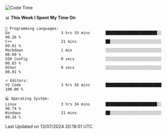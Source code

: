 
<!--START_SECTION:waka-->
![Code Time](http://img.shields.io/badge/Code%20Time-706%20hrs-blue)

📊 **This Week I Spent My Time On** 

```text
💬 Programming Languages: 
Go                       3 hrs 33 mins       ███████████████████████░░   90.26 % 
C++                      21 mins             ██░░░░░░░░░░░░░░░░░░░░░░░   09.01 % 
Markdown                 1 min               ░░░░░░░░░░░░░░░░░░░░░░░░░   00.69 % 
SSH Config               0 secs              ░░░░░░░░░░░░░░░░░░░░░░░░░   00.03 % 
Other                    0 secs              ░░░░░░░░░░░░░░░░░░░░░░░░░   00.01 % 

🔥 Editors: 
VS Code                  3 hrs 56 mins       █████████████████████████   100.00 % 

💻 Operating System: 
Linux                    3 hrs 34 mins       ███████████████████████░░   90.74 % 
Windows                  21 mins             ██░░░░░░░░░░░░░░░░░░░░░░░   09.26 % 
```


 Last Updated on 13/07/2024 20:19:01 UTC
<!--END_SECTION:waka-->
